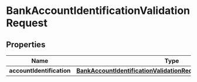 

# BankAccountIdentificationValidationRequest


## Properties

| Name | Type | Description | Notes |
|------------ | ------------- | ------------- | -------------|
|**accountIdentification** | [**BankAccountIdentificationValidationRequestAccountIdentification**](BankAccountIdentificationValidationRequestAccountIdentification.md) |  |  |



